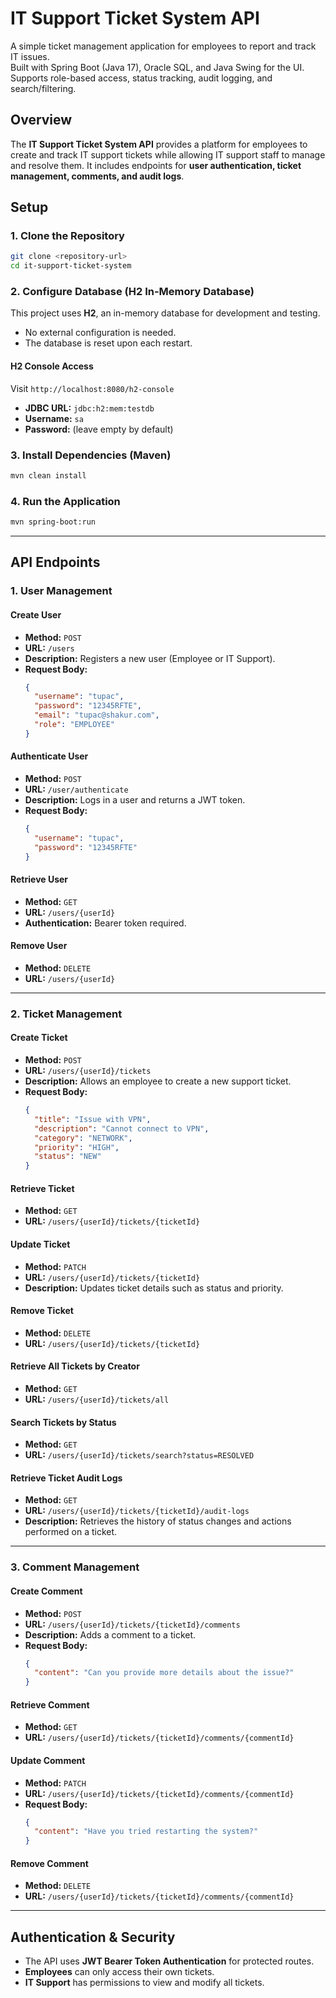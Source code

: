 # IT Support Ticket System API
A simple ticket management application for employees to report and track IT issues.\
Built with Spring Boot (Java 17), Oracle SQL, and Java Swing for the UI.\
Supports role-based access, status tracking, audit logging, and search/filtering.

## Overview
The **IT Support Ticket System API** provides a platform for employees to create and track IT support tickets while allowing IT support staff to manage and resolve them. It includes endpoints for **user authentication, ticket management, comments, and audit logs**.

## Setup
### **1. Clone the Repository**
```sh
git clone <repository-url>
cd it-support-ticket-system
```

### **2. Configure Database (H2 In-Memory Database)**
This project uses **H2**, an in-memory database for development and testing.
- No external configuration is needed.
- The database is reset upon each restart.

#### **H2 Console Access**
Visit `http://localhost:8080/h2-console`
- **JDBC URL:** `jdbc:h2:mem:testdb`
- **Username:** `sa`
- **Password:** (leave empty by default)

### **3. Install Dependencies (Maven)**
```sh
mvn clean install
```

### **4. Run the Application**
```sh
mvn spring-boot:run
```

---

## API Endpoints

### **1. User Management**
#### **Create User**
- **Method:** `POST`
- **URL:** `/users`
- **Description:** Registers a new user (Employee or IT Support).
- **Request Body:**
  ```json
  {
    "username": "tupac",
    "password": "12345RFTE",
    "email": "tupac@shakur.com",
    "role": "EMPLOYEE"
  }
  ```

#### **Authenticate User**
- **Method:** `POST`
- **URL:** `/user/authenticate`
- **Description:** Logs in a user and returns a JWT token.
- **Request Body:**
  ```json
  {
    "username": "tupac",
    "password": "12345RFTE"
  }
  ```

#### **Retrieve User**
- **Method:** `GET`
- **URL:** `/users/{userId}`
- **Authentication:** Bearer token required.

#### **Remove User**
- **Method:** `DELETE`
- **URL:** `/users/{userId}`

---

### **2. Ticket Management**
#### **Create Ticket**
- **Method:** `POST`
- **URL:** `/users/{userId}/tickets`
- **Description:** Allows an employee to create a new support ticket.
- **Request Body:**
  ```json
  {
    "title": "Issue with VPN",
    "description": "Cannot connect to VPN",
    "category": "NETWORK",
    "priority": "HIGH",
    "status": "NEW"
  }
  ```

#### **Retrieve Ticket**
- **Method:** `GET`
- **URL:** `/users/{userId}/tickets/{ticketId}`

#### **Update Ticket**
- **Method:** `PATCH`
- **URL:** `/users/{userId}/tickets/{ticketId}`
- **Description:** Updates ticket details such as status and priority.

#### **Remove Ticket**
- **Method:** `DELETE`
- **URL:** `/users/{userId}/tickets/{ticketId}`

#### **Retrieve All Tickets by Creator**
- **Method:** `GET`
- **URL:** `/users/{userId}/tickets/all`

#### **Search Tickets by Status**
- **Method:** `GET`
- **URL:** `/users/{userId}/tickets/search?status=RESOLVED`

#### **Retrieve Ticket Audit Logs**
- **Method:** `GET`
- **URL:** `/users/{userId}/tickets/{ticketId}/audit-logs`
- **Description:** Retrieves the history of status changes and actions performed on a ticket.

---

### **3. Comment Management**
#### **Create Comment**
- **Method:** `POST`
- **URL:** `/users/{userId}/tickets/{ticketId}/comments`
- **Description:** Adds a comment to a ticket.
- **Request Body:**
  ```json
  {
    "content": "Can you provide more details about the issue?"
  }
  ```

#### **Retrieve Comment**
- **Method:** `GET`
- **URL:** `/users/{userId}/tickets/{ticketId}/comments/{commentId}`

#### **Update Comment**
- **Method:** `PATCH`
- **URL:** `/users/{userId}/tickets/{ticketId}/comments/{commentId}`
- **Request Body:**
  ```json
  {
    "content": "Have you tried restarting the system?"
  }
  ```

#### **Remove Comment**
- **Method:** `DELETE`
- **URL:** `/users/{userId}/tickets/{ticketId}/comments/{commentId}`

---

## Authentication & Security
- The API uses **JWT Bearer Token Authentication** for protected routes.
- **Employees** can only access their own tickets.
- **IT Support** has permissions to view and modify all tickets.
